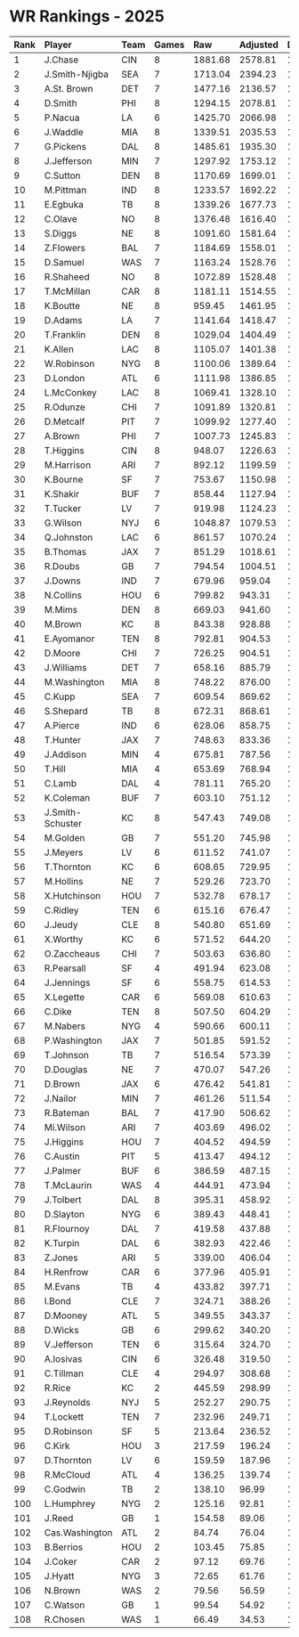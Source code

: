 # WR Rankings - 2025

| Rank | Player           | Team | Games | Raw     | Adjusted | Difficulty | Avg/Game | Typical | Consistency | Trend    |
| :----| :----------------| :----| :-----| :-------| :--------| :----------| :--------| :-------| :-----------| :--------|
| 1    | J.Chase          | CIN  | 8     | 1881.68 | 2578.81  | 1.000      | 322.35   | 334.31  | 3/1/4       | +138.5%  |
| 2    | J.Smith-Njigba   | SEA  | 7     | 1713.04 | 2394.23  | 1.000      | 342.03   | 324.21  | 3/0/4       | +107.7%  |
| 3    | A.St. Brown      | DET  | 7     | 1477.16 | 2136.57  | 1.000      | 305.22   | 338.25  | 5/0/2       | +89.7%   |
| 4    | D.Smith          | PHI  | 8     | 1294.15 | 2078.81  | 1.000      | 259.85   | 252.98  | 5/0/3       | +210.4%  |
| 5    | P.Nacua          | LA   | 6     | 1425.70 | 2066.98  | 1.000      | 344.50   | 381.27  | 3/1/2       | +71.1%   |
| 6    | J.Waddle         | MIA  | 8     | 1339.51 | 2035.53  | 1.000      | 254.44   | 280.51  | 4/0/4       | +193.5%  |
| 7    | G.Pickens        | DAL  | 8     | 1485.61 | 1935.30  | 1.000      | 241.91   | 320.34  | 6/0/2       | +120.5%  |
| 8    | J.Jefferson      | MIN  | 7     | 1297.92 | 1753.12  | 1.000      | 250.45   | 268.60  | 4/1/2       | +58.6%   |
| 9    | C.Sutton         | DEN  | 8     | 1170.69 | 1699.01  | 1.000      | 212.38   | 239.98  | 5/0/3       | +197.4%  |
| 10   | M.Pittman        | IND  | 8     | 1233.57 | 1692.22  | 1.000      | 211.53   | 243.03  | 4/1/3       | +73.7%   |
| 11   | E.Egbuka         | TB   | 8     | 1339.26 | 1677.73  | 1.000      | 209.72   | 247.18  | 5/1/2       | +135.9%  |
| 12   | C.Olave          | NO   | 8     | 1376.48 | 1616.40  | 1.000      | 202.05   | 203.05  | 3/3/2       | +34.6%   |
| 13   | S.Diggs          | NE   | 8     | 1091.60 | 1581.64  | 1.000      | 197.71   | 177.57  | 5/0/3       | +183.5%  |
| 14   | Z.Flowers        | BAL  | 7     | 1184.69 | 1558.01  | 1.000      | 222.57   | 245.41  | 4/1/2       | +122.7%  |
| 15   | D.Samuel         | WAS  | 7     | 1163.24 | 1528.76  | 1.000      | 218.39   | 233.88  | 3/1/3       | +285.3%  |
| 16   | R.Shaheed        | NO   | 8     | 1072.89 | 1528.48  | 1.000      | 191.06   | 201.90  | 4/1/3       | +101.7%  |
| 17   | T.McMillan       | CAR  | 8     | 1181.11 | 1514.55  | 1.000      | 189.32   | 202.94  | 3/3/2       | +48.0%   |
| 18   | K.Boutte         | NE   | 8     | 959.45  | 1461.95  | 1.000      | 182.74   | 190.24  | 5/0/3       | +155.1%  |
| 19   | D.Adams          | LA   | 7     | 1141.64 | 1418.47  | 1.000      | 202.64   | 181.91  | 2/1/4       | +77.5%   |
| 20   | T.Franklin       | DEN  | 8     | 1029.04 | 1404.49  | 1.000      | 175.56   | 191.16  | 6/0/2       | +186.3%  |
| 21   | K.Allen          | LAC  | 8     | 1105.07 | 1401.38  | 1.000      | 175.17   | 189.21  | 4/2/2       | +89.4%   |
| 22   | W.Robinson       | NYG  | 8     | 1100.06 | 1389.64  | 1.000      | 173.70   | 180.87  | 4/0/4       | +163.5%  |
| 23   | D.London         | ATL  | 6     | 1111.98 | 1386.85  | 1.000      | 231.14   | 203.16  | 4/0/2       | +139.4%  |
| 24   | L.McConkey       | LAC  | 8     | 1069.41 | 1328.10  | 1.000      | 166.01   | 189.26  | 6/0/2       | +127.7%  |
| 25   | R.Odunze         | CHI  | 7     | 1091.89 | 1320.81  | 1.000      | 188.69   | 161.53  | 3/0/4       | +149.8%  |
| 26   | D.Metcalf        | PIT  | 7     | 1099.92 | 1277.40  | 1.000      | 182.49   | 185.81  | 4/1/2       | +113.7%  |
| 27   | A.Brown          | PHI  | 7     | 1007.73 | 1245.83  | 1.000      | 177.98   | 197.54  | 5/0/2       | +258.8%  |
| 28   | T.Higgins        | CIN  | 8     | 948.07  | 1226.63  | 1.000      | 153.33   | 170.02  | 5/0/3       | +105.0%  |
| 29   | M.Harrison       | ARI  | 7     | 892.12  | 1199.59  | 1.000      | 171.37   | 170.24  | 4/0/3       | +134.5%  |
| 30   | K.Bourne         | SF   | 7     | 753.67  | 1150.98  | 1.000      | 164.43   | 188.92  | 5/0/2       | +206.1%  |
| 31   | K.Shakir         | BUF  | 7     | 858.44  | 1127.94  | 1.000      | 161.13   | 172.66  | 4/0/3       | +128.8%  |
| 32   | T.Tucker         | LV   | 7     | 919.98  | 1124.23  | 1.000      | 160.60   | 136.10  | 4/1/2       | +142.1%  |
| 33   | G.Wilson         | NYJ  | 6     | 1048.87 | 1079.53  | 1.000      | 179.92   | 192.15  | 3/1/2       | +95.1%   |
| 34   | Q.Johnston       | LAC  | 6     | 861.57  | 1070.24  | 1.000      | 178.37   | 162.85  | 2/0/4       | +75.9%   |
| 35   | B.Thomas         | JAX  | 7     | 851.29  | 1018.61  | 1.000      | 145.52   | 145.58  | 4/0/3       | +108.8%  |
| 36   | R.Doubs          | GB   | 7     | 794.54  | 1004.51  | 1.000      | 143.50   | 128.16  | 2/1/4       | +90.8%   |
| 37   | J.Downs          | IND  | 7     | 679.96  | 959.04   | 1.000      | 137.01   | 140.47  | 3/1/3       | +155.6%  |
| 38   | N.Collins        | HOU  | 6     | 799.82  | 943.31   | 1.000      | 157.22   | 133.44  | 2/1/3       | +105.3%  |
| 39   | M.Mims           | DEN  | 8     | 669.03  | 941.60   | 1.000      | 117.70   | 141.94  | 5/0/3       | +185.7%  |
| 40   | M.Brown          | KC   | 8     | 843.38  | 928.88   | 1.000      | 116.11   | 144.70  | 6/0/2       | +125.5%  |
| 41   | E.Ayomanor       | TEN  | 8     | 792.81  | 904.53   | 1.000      | 113.07   | 119.80  | 5/0/3       | +134.8%  |
| 42   | D.Moore          | CHI  | 7     | 726.25  | 904.51   | 1.000      | 129.22   | 133.73  | 5/0/2       | +22.3%   |
| 43   | J.Williams       | DET  | 7     | 658.16  | 885.79   | 1.000      | 126.54   | 132.72  | 4/1/2       | +380.0%  |
| 44   | M.Washington     | MIA  | 8     | 748.22  | 876.00   | 1.000      | 109.50   | 106.07  | 4/1/3       | +86.2%   |
| 45   | C.Kupp           | SEA  | 7     | 609.54  | 869.62   | 1.000      | 124.23   | 128.38  | 4/0/3       | +132.7%  |
| 46   | S.Shepard        | TB   | 8     | 672.31  | 868.61   | 1.000      | 108.58   | 125.35  | 5/0/3       | +93.7%   |
| 47   | A.Pierce         | IND  | 6     | 628.06  | 858.75   | 1.000      | 143.13   | 150.27  | 4/0/2       | +109.9%  |
| 48   | T.Hunter         | JAX  | 7     | 748.63  | 833.36   | 1.000      | 119.05   | 108.29  | 3/0/4       | +171.6%  |
| 49   | J.Addison        | MIN  | 4     | 675.81  | 787.56   | 1.000      | 196.89   | 222.67  | 2/1/1       | N/A      |
| 50   | T.Hill           | MIA  | 4     | 653.69  | 768.94   | 1.000      | 192.23   | 239.37  | 3/0/1       | INACTIVE |
| 51   | C.Lamb           | DAL  | 4     | 781.11  | 765.20   | 1.000      | 191.30   | 213.86  | 3/0/1       | N/A      |
| 52   | K.Coleman        | BUF  | 7     | 603.10  | 751.12   | 1.000      | 107.30   | 106.85  | 4/1/2       | +83.2%   |
| 53   | J.Smith-Schuster | KC   | 8     | 547.43  | 749.08   | 1.000      | 93.63    | 93.15   | 4/0/4       | +122.2%  |
| 54   | M.Golden         | GB   | 7     | 551.20  | 745.98   | 1.000      | 106.57   | 101.03  | 3/1/3       | +251.4%  |
| 55   | J.Meyers         | LV   | 6     | 611.52  | 741.07   | 1.000      | 123.51   | 122.32  | 4/0/2       | +51.4%   |
| 56   | T.Thornton       | KC   | 6     | 608.65  | 729.95   | 1.000      | 121.66   | 125.04  | 3/0/3       | +173.4%  |
| 57   | M.Hollins        | NE   | 7     | 529.26  | 723.70   | 1.000      | 103.39   | 89.11   | 2/2/3       | +119.4%  |
| 58   | X.Hutchinson     | HOU  | 7     | 532.78  | 678.17   | 1.000      | 96.88    | 100.84  | 5/0/2       | +156.4%  |
| 59   | C.Ridley         | TEN  | 6     | 615.16  | 676.47   | 1.000      | 112.74   | 126.70  | 3/0/3       | +236.8%  |
| 60   | J.Jeudy          | CLE  | 8     | 540.80  | 651.69   | 1.000      | 81.46    | 91.28   | 5/0/3       | +120.9%  |
| 61   | X.Worthy         | KC   | 6     | 571.52  | 644.20   | 1.000      | 107.37   | 115.60  | 3/0/3       | +125.5%  |
| 62   | O.Zaccheaus      | CHI  | 7     | 503.63  | 636.80   | 1.000      | 90.97    | 94.68   | 4/0/3       | +87.2%   |
| 63   | R.Pearsall       | SF   | 4     | 491.94  | 623.08   | 1.000      | 155.77   | 180.27  | 3/0/1       | INACTIVE |
| 64   | J.Jennings       | SF   | 6     | 558.75  | 614.53   | 1.000      | 102.42   | 92.50   | 3/0/3       | +307.3%  |
| 65   | X.Legette        | CAR  | 6     | 569.08  | 610.63   | 1.000      | 101.77   | 74.61   | 3/1/2       | +344.5%  |
| 66   | C.Dike           | TEN  | 8     | 507.50  | 604.29   | 1.000      | 75.54    | 103.05  | 6/0/2       | +266.5%  |
| 67   | M.Nabers         | NYG  | 4     | 590.66  | 600.11   | 1.000      | 150.03   | 181.88  | 2/1/1       | INACTIVE |
| 68   | P.Washington     | JAX  | 7     | 501.85  | 591.52   | 1.000      | 84.50    | 74.60   | 3/0/4       | +452.8%  |
| 69   | T.Johnson        | TB   | 7     | 516.54  | 573.39   | 1.000      | 81.91    | 68.71   | 3/0/4       | +1083.8% |
| 70   | D.Douglas        | NE   | 7     | 470.07  | 547.26   | 1.000      | 78.18    | 64.32   | 3/0/4       | +189.5%  |
| 71   | D.Brown          | JAX  | 6     | 476.42  | 541.81   | 1.000      | 90.30    | 90.88   | 4/0/2       | +132.7%  |
| 72   | J.Nailor         | MIN  | 7     | 461.26  | 511.54   | 1.000      | 73.08    | 86.27   | 5/0/2       | +118.8%  |
| 73   | R.Bateman        | BAL  | 7     | 417.90  | 506.62   | 1.000      | 72.37    | 63.35   | 4/0/3       | +323.9%  |
| 74   | Mi.Wilson        | ARI  | 7     | 403.69  | 496.02   | 1.000      | 70.86    | 69.71   | 3/1/3       | +134.5%  |
| 75   | J.Higgins        | HOU  | 7     | 404.52  | 494.59   | 1.000      | 70.66    | 58.41   | 3/0/4       | +291.5%  |
| 76   | C.Austin         | PIT  | 5     | 413.47  | 494.12   | 1.000      | 98.82    | 90.21   | 2/1/2       | N/A      |
| 77   | J.Palmer         | BUF  | 6     | 386.59  | 487.15   | 1.000      | 81.19    | 81.27   | 3/1/2       | +116.3%  |
| 78   | T.McLaurin       | WAS  | 4     | 444.91  | 473.94   | 1.000      | 118.49   | 144.18  | 3/0/1       | N/A      |
| 79   | J.Tolbert        | DAL  | 8     | 395.31  | 458.92   | 1.000      | 57.36    | 78.66   | 6/0/2       | +379.7%  |
| 80   | D.Slayton        | NYG  | 6     | 389.43  | 448.41   | 1.000      | 74.73    | 75.19   | 2/0/4       | +115.6%  |
| 81   | R.Flournoy       | DAL  | 7     | 419.58  | 437.88   | 1.000      | 62.55    | 48.34   | 4/0/3       | +1442.0% |
| 82   | K.Turpin         | DAL  | 6     | 382.93  | 422.46   | 1.000      | 70.41    | 57.97   | 2/0/4       | +169.0%  |
| 83   | Z.Jones          | ARI  | 5     | 339.00  | 406.04   | 1.000      | 81.21    | 71.94   | 2/0/3       | N/A      |
| 84   | H.Renfrow        | CAR  | 6     | 377.96  | 405.91   | 1.000      | 67.65    | 43.41   | 3/0/3       | +348.3%  |
| 85   | M.Evans          | TB   | 4     | 433.82  | 397.71   | 1.000      | 99.43    | 128.41  | 2/1/1       | N/A      |
| 86   | I.Bond           | CLE  | 7     | 324.71  | 388.26   | 1.000      | 55.47    | 62.00   | 4/0/3       | +344.4%  |
| 87   | D.Mooney         | ATL  | 5     | 349.55  | 343.37   | 1.000      | 68.67    | 65.60   | 2/0/3       | N/A      |
| 88   | D.Wicks          | GB   | 6     | 299.62  | 340.20   | 1.000      | 56.70    | 53.71   | 3/0/3       | +143.6%  |
| 89   | V.Jefferson      | TEN  | 6     | 315.64  | 324.70   | 1.000      | 54.12    | 49.14   | 4/0/2       | +250.4%  |
| 90   | A.Iosivas        | CIN  | 6     | 326.48  | 319.50   | 1.000      | 53.25    | 52.97   | 4/0/2       | +216.5%  |
| 91   | C.Tillman        | CLE  | 4     | 294.97  | 308.68   | 1.000      | 77.17    | 105.73  | 3/0/1       | INACTIVE |
| 92   | R.Rice           | KC   | 2     | 445.59  | 298.99   | 1.000      | 149.50   | 149.50  | 0/2/0       | N/A      |
| 93   | J.Reynolds       | NYJ  | 5     | 252.27  | 290.75   | 1.000      | 58.15    | 66.76   | 3/0/2       | N/A      |
| 94   | T.Lockett        | TEN  | 7     | 232.96  | 249.71   | 1.000      | 35.67    | 32.26   | 4/0/3       | +288.9%  |
| 95   | D.Robinson       | SF   | 5     | 213.64  | 236.52   | 1.000      | 47.30    | 52.26   | 3/0/2       | N/A      |
| 96   | C.Kirk           | HOU  | 3     | 217.59  | 196.24   | 1.000      | 65.41    | 65.41   | 1/0/2       | INACTIVE |
| 97   | D.Thornton       | LV   | 6     | 159.59  | 187.96   | 1.000      | 31.33    | 31.91   | 3/0/3       | +530.0%  |
| 98   | R.McCloud        | ATL  | 4     | 136.25  | 139.74   | 1.000      | 34.93    | 42.97   | 2/0/2       | INACTIVE |
| 99   | C.Godwin         | TB   | 2     | 138.10  | 96.99    | 1.000      | 48.49    | 48.49   | 1/0/1       | INACTIVE |
| 100  | L.Humphrey       | NYG  | 2     | 125.16  | 92.81    | 1.000      | 46.40    | 46.40   | 1/0/1       | N/A      |
| 101  | J.Reed           | GB   | 1     | 154.58  | 89.06    | 1.000      | 89.06    | 89.06   | 0/1/0       | INACTIVE |
| 102  | Cas.Washington   | ATL  | 2     | 84.74   | 76.04    | 1.000      | 38.02    | 38.02   | 1/0/1       | INACTIVE |
| 103  | B.Berrios        | HOU  | 2     | 103.45  | 75.85    | 1.000      | 37.92    | 37.92   | 1/0/1       | N/A      |
| 104  | J.Coker          | CAR  | 2     | 97.12   | 69.76    | 1.000      | 34.88    | 34.88   | 1/0/1       | N/A      |
| 105  | J.Hyatt          | NYG  | 3     | 72.65   | 61.76    | 1.000      | 20.59    | 20.59   | 2/0/1       | N/A      |
| 106  | N.Brown          | WAS  | 2     | 79.56   | 56.59    | 1.000      | 28.30    | 28.30   | 1/0/1       | INACTIVE |
| 107  | C.Watson         | GB   | 1     | 99.54   | 54.92    | 1.000      | 54.92    | 54.92   | 0/1/0       | N/A      |
| 108  | R.Chosen         | WAS  | 1     | 66.49   | 34.53    | 1.000      | 34.53    | 34.53   | 0/1/0       | N/A      |

